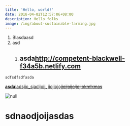 ```yaml
---
title: 'Hello, world!'
date: 2018-04-02T12:57:06+08:00
description: Hello folks
image: /img/about-sustainable-farming.jpg
---
```

1. Blasdaasd
2. asd
   1. ## asda<http://competent-blackwell-f34a5b.netlify.com>

`sdfsdfsdfasda`

[**asda**iadsjio_sjadijoij_jiojiojoj~~joijoijoijojiokmlkmas~~](http://competent-blackwell-f34a5b.netlify.com)

![null](/img/about-jumbotron.jpg)

# sdnaodjoijasdas
